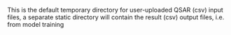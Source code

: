 This is the default temporary directory for user-uploaded QSAR (csv) input files, a separate static directory will contain the result (csv) output files, i.e. from model training
